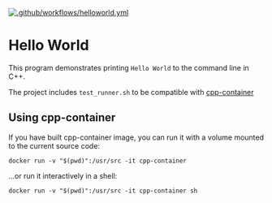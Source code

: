 [![.github/workflows/helloworld.yml](https://github.com/mateoguzv/HelloWorld/actions/workflows/helloworld.yml/badge.svg)](https://github.com/mateoguzv/HelloWorld/actions/workflows/helloworld.yml)


# Hello World

This program demonstrates printing `Hello World` to the command line in C++.

The project includes `test_runner.sh` to be compatible with [cpp-container](https://github.com/ChicoState/cpp-container)

## Using cpp-container

If you have built cpp-container image, you can run it with a volume mounted to the current source code:

```
docker run -v "$(pwd)":/usr/src -it cpp-container
```

...or run it interactively in a shell:

```
docker run -v "$(pwd)":/usr/src -it cpp-container sh
```
